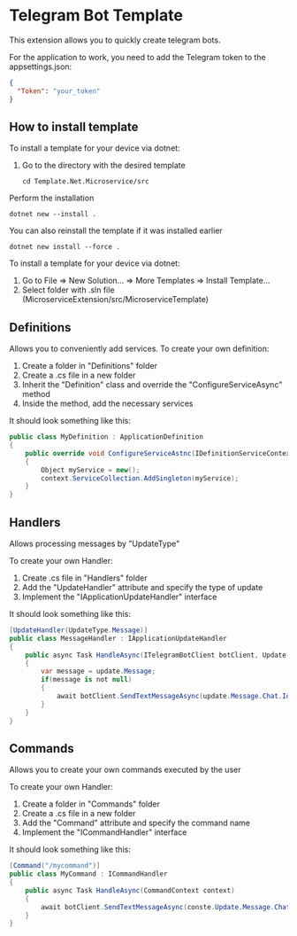 # Telegram Bot Template

This extension allows you to quickly create telegram bots.

For the application to work, you need to add the Telegram token to the appsettings.json:

```json
{
  "Token": "your_token"
}
```

## How to install template

To install a template for your device via dotnet:

1. Go to the directory with the desired template

   ```
   cd Template.Net.Microservice/src    
   ```

Perform the installation

```
dotnet new --install .
```

You can also reinstall the template if it was installed earlier

```
dotnet new install --force .
```

To install a template for your device via dotnet:

1. Go to File => New Solution... => More Templates => Install Template...
2. Select folder with .sln file (MicroserviceExtension/src/MicroserviceTemplate)

## Definitions

Allows you to conveniently add services. To create your own definition:

1. Create a folder in "Definitions" folder
2. Create a .cs file in a new folder
3. Inherit the "Definition" class and override the "ConfigureServiceAsync" method
4. Inside the method, add the necessary services

It should look something like this:

```C#
public class MyDefinition : ApplicationDefinition
{
    public override void ConfigureServiceAstnc(IDefinitionServiceContext context)
    {
        Object myService = new();
        context.ServiceCollection.AddSingleton(myService);
    }
}
```

## Handlers

Allows processing messages by "UpdateType"

To create your own Handler:

1. Create .cs file in "Handlers" folder
2. Add the "UpdateHandler" attribute and specify the type of update
3. Implement the "IApplicationUpdateHandler" interface

It should look something like this:

```C#
[UpdateHandler(UpdateType.Message)]
public class MessageHandler : IApplicationUpdateHandler
{
    public async Task HandleAsync(ITelegramBotClient botClient, Update update, CancellationToken cancellationToken)
    {
        var message = update.Message;
        if(message is not null)
        {
            await botClient.SendTextMessageAsync(update.Message.Chat.Id, message);
        }
    }
}
```

## Commands

Allows you to create your own commands executed by the user

To create your own Handler:
1. Create a folder in "Commands" folder
2. Create a .cs file in a new folder
3. Add the "Command" attribute and specify the command name
4. Implement the "ICommandHandler" interface

It should look something like this:

```C#
[Command("/mycommand")]
public class MyCommand : ICommandHandler
{
    public async Task HandleAsync(CommandContext context)
    {
        await botClient.SendTextMessageAsync(conste.Update.Message.Chat.Id, "my command executed!");
    }
}
```